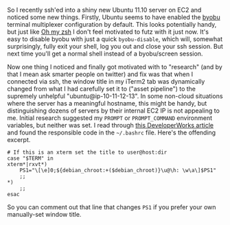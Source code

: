 So I recently ssh'ed into a shiny new Ubuntu 11.10 server on EC2 and noticed some new things.  Firstly, Ubuntu seems to have enabled the [byobu](https://help.ubuntu.com/11.10/serverguide/C/byobu.html) terminal multiplexer configuration by default.  This looks potentially handy, but just like [Oh my zsh](https://github.com/robbyrussell/oh-my-zsh) I don't feel motivated to futz with it just now.  It's easy to disable byobu with just a quick <code>byobu-disable</code>, which will, somewhat surprisingly, fully exit your shell, log you out and close your ssh session.  But next time you'll get a normal shell instead of a byobu/screen session.

Now one thing I noticed and finally got motivated with to "research" (and by that I mean ask smarter people on twitter) and fix was that when I connected via ssh, the window title in my iTerm2 tab was dynamically changed from what I had carefully set it to ("asset pipeline") to the supremely unhelpful "ubuntu@ip-10-11-12-13".  In some non-cloud situations where the server has a meaningful hostname, this might be handy, but distinguishing dozens of servers by their internal EC2 IP is not appealing to me.  Initial research suggested my <code>PROMPT</code> or <code>PROMPT_COMMAND</code> environment variables, but neither was set.  I read through [this DeveloperWorks article](http://www.ibm.com/developerworks/linux/library/l-tip-prompt/) and found the responsible code in the <code>~/.bashrc</code> file.  Here's the offending excerpt.

    # If this is an xterm set the title to user@host:dir
    case "$TERM" in
    xterm*|rxvt*)
        PS1="\[\e]0;${debian_chroot:+($debian_chroot)}\u@\h: \w\a\]$PS1"
        ;;
    *)
        ;;
    esac

So you can comment out that line that changes <code>PS1</code> if you prefer your own manually-set window title.